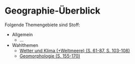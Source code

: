 # Geographie-Überblick

Folgende Themengebiete sind Stoff:

- Allgemein
	- ...
- Wahlthemen
	- [Wetter und Klima (+Weltmeere) (S. 61-87, S. 103-108)](wetter&Klima.md)
	- [Geomorphologie (S. 155-170)](geomorph.md)

